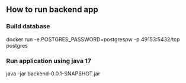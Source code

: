 ## How to run backend app

### Build database
docker run -e POSTGRES_PASSWORD=postgrespw -p 49153:5432/tcp postgres

### Run application using java 17
java -jar backend-0.0.1-SNAPSHOT.jar
